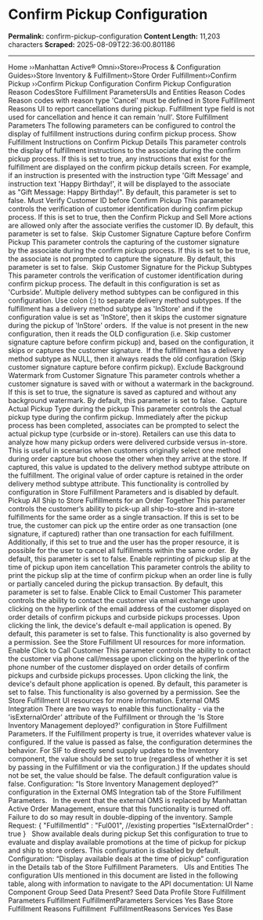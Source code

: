 # Confirm Pickup Configuration

**Permalink:** confirm-pickup-configuration
**Content Length:** 11,203 characters
**Scraped:** 2025-08-09T22:36:00.801186

---

Home &rsaquo;&rsaquo;Manhattan Active® Omni&rsaquo;&rsaquo;Store&rsaquo;&rsaquo;Process & Configuration Guides&rsaquo;&rsaquo;Store Inventory & Fulfillment&rsaquo;&rsaquo;Store Order Fulfillment&rsaquo;&rsaquo;Confirm Pickup ››Confirm Pickup Configuration Confirm Pickup&nbsp;Configuration Reason CodesStore Fulfillment ParametersUIs and Entities Reason Codes Reason codes with reason type 'Cancel' must be defined in Store Fulfillment Reasons UI to report cancellations during pickup. Fulfillment type field is not used for cancellation and hence it can remain ‘null'. Store Fulfillment Parameters The following parameters can be configured to control the display of fulfillment instructions during confirm pickup process. Show Fulfillment Instructions on Confirm Pickup Details This parameter controls the display of fulfillment instructions to the associate during the confirm pickup process. If this is set to true, any instructions that exist for the fulfillment are displayed on&nbsp;the confirm pickup details screen.&nbsp;For example, if an instruction is presented with the instruction type 'Gift Message' and instruction text 'Happy Birthday!', it will be displayed to the associate as&nbsp;"Gift Message: Happy Birthday!". By default, this parameter is set to false. Must Verify Customer ID before Confirm Pickup This parameter controls the verification of customer identification during confirm pickup process. If this is set to true,&nbsp;then the Confirm Pickup and Sell More&nbsp;actions are&nbsp;allowed only after the associate verifies the customer ID. By default, this parameter is set to false.&nbsp; Skip Customer Signature Capture before Confirm Pickup This parameter controls&nbsp;the capturing of the customer signature by&nbsp;the associate during the confirm pickup process. If this is set to be true, the associate is not prompted to capture the signature. By default, this parameter is set to false.&nbsp; Skip Customer Signature for the Pickup Subtypes This parameter controls the verification of customer identification during confirm pickup process.&nbsp;The&nbsp;default in this configuration is set as 'Curbside'. Multiple delivery method subtypes can be configured in this configuration. Use colon (:) to separate delivery method subtypes. If the fulfillment has a delivery method subtype as 'InStore' and if the configuration&nbsp;value is set as 'InStore', then it skips the customer&nbsp;signature during the pickup of 'InStore' orders.&nbsp;&nbsp;If the value is not present in the new configuration, then it reads the OLD configuration (i.e. Skip customer signature capture before confirm pickup) and, based on the configuration, it skips or captures&nbsp;the customer signature. &nbsp;If the fulfillment has a delivery method subtype as NULL, then it always reads the old&nbsp;configuration (Skip customer signature capture before confirm pickup). Exclude Background Watermark from Customer Signature This parameter controls whether a customer signature is saved with or without a watermark in the background. If this is set to true, the signature is saved as captured and without any background watermark. By default, this parameter is set to false.&nbsp; Capture Actual Pickup Type during the pickup This parameter controls the actual pickup type during the confirm pickup. Immediately after the pickup process has been completed, associates can be prompted to select the actual pickup type (curbside or in-store). Retailers can use this data to analyze how many pickup orders were&nbsp;delivered&nbsp;curbside versus in-store. This is useful in&nbsp;scenarios when customers originally&nbsp;select one method during order capture&nbsp;but choose the other when they arrive at the store. If captured, this&nbsp;value is updated to the delivery method&nbsp;subtype attribute on the fulfillment. The original value of order capture is retained in the order delivery method subtype attribute. This&nbsp;functionality is controlled by configuration&nbsp;in Store Fulfillment Parameters&nbsp;and is disabled by default. Pickup All Ship to Store Fulfillments for an Order Together This parameter controls the customer’s ability to pick-up all ship-to-store and in-store fulfillments for the same order as a single transaction. If this is set to be true, the customer can pick up the entire order as one transaction (one signature,&nbsp;if captured) rather than one transaction for each fulfillment. Additionally, if this set to true and the user has the proper resource, it is possible for the user to cancel all fulfillments within the same order.&nbsp; By default, this parameter is set to false. Enable reprinting of pickup slip at the time of pickup upon item cancellation This parameter controls the ability to print the pickup slip at the time of confirm pickup when an order line is fully or partially canceled during the pickup transaction. By default, this parameter is set to false. Enable Click to Email Customer This parameter controls the ability to contact the customer via email exchange upon clicking on the hyperlink of the email address of the customer displayed on order details of confirm pickups and curbside pickups processes.&nbsp;Upon clicking the link, the device's default e-mail application is opened. By default, this parameter is set to false. This functionality is also governed by a permission. See the Store Fulfillment UI resources for more information. Enable Click to Call Customer This parameter controls the ability to contact the customer via phone call/message&nbsp;upon clicking on the hyperlink of the phone number of the customer displayed on order details of confirm pickups and curbside pickups processes.&nbsp;Upon clicking the link, the device's default phone application is opened. By default, this parameter is set to false.&nbsp;This functionality is also governed by a permission. See the Store Fulfillment UI resources for more information. External OMS Integration There are two ways to enable this functionality - via the 'isExternalOrder' attribute of the Fulfillment or through the&nbsp;'Is Store Inventory Management deployed?'&nbsp;configuration in Store Fulfillment Parameters. If&nbsp;the&nbsp;Fulfillment property is true, it overrides whatever value is configured. If the value is passed as false, the configuration determines the behavior. For SIF to directly send supply updates to the Inventory component, the value should be set to true (regardless of whether it is set by passing in the Fulfillment or via the configuration.) If the updates should not be set, the value should be false. The default configuration value is false. Configuration: “Is Store Inventory Management deployed?” configuration in the External OMS Integration tab of the Store Fulfillment Parameters. &nbsp; In the event that the external OMS is replaced by Manhattan Active Order Management, ensure that this functionality is turned off. Failure to do so may result in double-dipping of the inventory. Sample Request: { "FulfillmentId" : "Ful001", //existing properties "IsExternalOrder" : true } &nbsp; Show available deals during pickup Set this configuration to true to evaluate and display available promotions&nbsp;at the time of pickup for pickup and ship to store orders. This configuration is disabled by default.&nbsp; Configuration: “Display available deals at the time of pickup” configuration in the&nbsp;Details&nbsp;tab of the&nbsp;Store Fulfillment Parameters. &nbsp; UIs and Entities The configuration UIs mentioned in this document are&nbsp;listed in the following table,&nbsp;along with information to&nbsp;navigate&nbsp;to the API documentation: UI Name Component Group Seed Data Present? Seed Data Profile Store Fulfillment Parameters Fulfillment FulfillmentParameters Services Yes Base Store Fulfillment Reasons Fulfillment&nbsp; FulfillmentReasons Services Yes Base &nbsp;